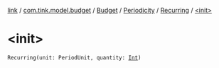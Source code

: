 [link](../../../../index.md) / [com.tink.model.budget](../../../index.md) / [Budget](../../index.md) / [Periodicity](../index.md) / [Recurring](index.md) / [&lt;init&gt;](./-init-.md)

# &lt;init&gt;

`Recurring(unit: PeriodUnit, quantity: `[`Int`](https://kotlinlang.org/api/latest/jvm/stdlib/kotlin/-int/index.html)`)`